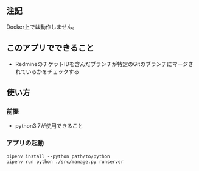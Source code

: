 ## 注記
Docker上では動作しません。

## このアプリでできること
- RedmineのチケットIDを含んだブランチが特定のGitのブランチにマージされているかをチェックする

## 使い方

### 前提
- python3.7が使用できること

### アプリの起動

```
pipenv install --python path/to/python
pipenv run python ./src/manage.py runserver
```
